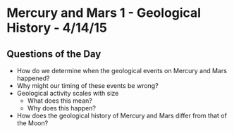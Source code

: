 # Mercury and Mars 1 - Geological History - 4/14/15


## Questions of the Day
- How do we determine when the geological events on Mercury and Mars happened?
- Why might our timing of these events be wrong?
- Geological activity scales with size
    + What does this mean?
    + Why does this happen?
- How does the geological history of Mercury and Mars differ from that of the Moon?


## 
